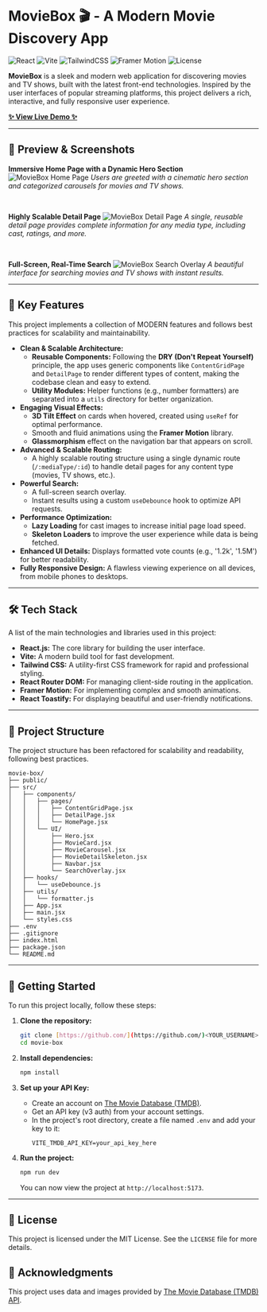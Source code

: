 # MovieBox 🎬 - A Modern Movie Discovery App

![React](https://img.shields.io/badge/react-%2320232a.svg?style=for-the-badge&logo=react&logoColor=%2361DAFB)
![Vite](https://img.shields.io/badge/vite-%23646CFF.svg?style=for-the-badge&logo=vite&logoColor=white)
![TailwindCSS](https://img.shields.io/badge/tailwindcss-%2338B2AC.svg?style=for-the-badge&logo=tailwind-css&logoColor=white)
![Framer Motion](https://img.shields.io/badge/Framer-black?style=for-the-badge&logo=framer&logoColor=blue)
![License](https://img.shields.io/badge/license-MIT-blue.svg?style=for-the-badge)

**MovieBox** is a sleek and modern web application for discovering movies and TV shows, built with the latest front-end technologies. Inspired by the user interfaces of popular streaming platforms, this project delivers a rich, interactive, and fully responsive user experience.

**[ ✨ View Live Demo ✨ ](https://movie-box-two-roan.vercel.app/)**

---

## 🎥 Preview & Screenshots

**Immersive Home Page with a Dynamic Hero Section**
![MovieBox Home Page](https://i.imgur.com/FJiLgpK.jpeg)
_Users are greeted with a cinematic hero section and categorized carousels for movies and TV shows._

<br>

**Highly Scalable Detail Page**
![MovieBox Detail Page](https://i.imgur.com/CID6NrI.png)
_A single, reusable detail page provides complete information for any media type, including cast, ratings, and more._

<br>

**Full-Screen, Real-Time Search**
![MovieBox Search Overlay](https://i.imgur.com/XZntQ2q.png)
_A beautiful interface for searching movies and TV shows with instant results._

---

## 🌟 Key Features

This project implements a collection of MODERN features and follows best practices for scalability and maintainability.

- **Clean & Scalable Architecture:**
  - **Reusable Components:** Following the **DRY (Don't Repeat Yourself)** principle, the app uses generic components like `ContentGridPage` and `DetailPage` to render different types of content, making the codebase clean and easy to extend.
  - **Utility Modules:** Helper functions (e.g., number formatters) are separated into a `utils` directory for better organization.
- **Engaging Visual Effects:**
  - **3D Tilt Effect** on cards when hovered, created using `useRef` for optimal performance.
  - Smooth and fluid animations using the **Framer Motion** library.
  - **Glassmorphism** effect on the navigation bar that appears on scroll.
- **Advanced & Scalable Routing:**
  - A highly scalable routing structure using a single dynamic route (`/:mediaType/:id`) to handle detail pages for any content type (movies, TV shows, etc.).
- **Powerful Search:**
  - A full-screen search overlay.
  - Instant results using a custom `useDebounce` hook to optimize API requests.
- **Performance Optimization:**
  - **Lazy Loading** for cast images to increase initial page load speed.
  - **Skeleton Loaders** to improve the user experience while data is being fetched.
- **Enhanced UI Details:** Displays formatted vote counts (e.g., '1.2k', '1.5M') for better readability.
- **Fully Responsive Design:** A flawless viewing experience on all devices, from mobile phones to desktops.

---

## 🛠️ Tech Stack

A list of the main technologies and libraries used in this project:

- **React.js:** The core library for building the user interface.
- **Vite:** A modern build tool for fast development.
- **Tailwind CSS:** A utility-first CSS framework for rapid and professional styling.
- **React Router DOM:** For managing client-side routing in the application.
- **Framer Motion:** For implementing complex and smooth animations.
- **React Toastify:** For displaying beautiful and user-friendly notifications.

---

## 📂 Project Structure

The project structure has been refactored for scalability and readability, following best practices.

```
movie-box/
├── public/
├── src/
│   ├── components/
│   │   ├── pages/
│   │   │   ├── ContentGridPage.jsx
│   │   │   ├── DetailPage.jsx
│   │   │   └── HomePage.jsx
│   │   └── UI/
│   │       ├── Hero.jsx
│   │       ├── MovieCard.jsx
│   │       ├── MovieCarousel.jsx
│   │       ├── MovieDetailSkeleton.jsx
│   │       ├── Navbar.jsx
│   │       └── SearchOverlay.jsx
│   ├── hooks/
│   │   └── useDebounce.js
│   ├── utils/
│   │   └── formatter.js
│   ├── App.jsx
│   ├── main.jsx
│   └── styles.css
├── .env
├── .gitignore
├── index.html
├── package.json
└── README.md
```

---

## 🚀 Getting Started

To run this project locally, follow these steps:

1.  **Clone the repository:**

    ```bash
    git clone [https://github.com/](https://github.com/)<YOUR_USERNAME>/movie-box.git
    cd movie-box
    ```

2.  **Install dependencies:**

    ```bash
    npm install
    ```

3.  **Set up your API Key:**

    - Create an account on [The Movie Database (TMDB)](https://www.themoviedb.org/signup).
    - Get an API key (v3 auth) from your account settings.
    - In the project's root directory, create a file named `.env` and add your key to it:
      ```
      VITE_TMDB_API_KEY=your_api_key_here
      ```

4.  **Run the project:**
    ```bash
    npm run dev
    ```
    You can now view the project at `http://localhost:5173`.

---

## 📄 License

This project is licensed under the MIT License. See the `LICENSE` file for more details.

## 🙏 Acknowledgments

This project uses data and images provided by [The Movie Database (TMDB) API](https://www.themoviedb.org/).
